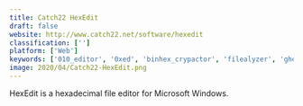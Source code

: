 ```yaml
---
title: Catch22 HexEdit
draft: false 
website: http://www.catch22.net/software/hexedit
classification: ['']
platform: ['Web']
keywords: ['010_editor', '0xed', 'binhex_crypactor', 'filealyzer', 'ghex', 'hex_fiend', 'hexinator', 'hexplorer', 'hiew', 'hxd', 'kaitai_struct', 'madedit', 'mitec_hexedit', 'okteta', 'pe_explorer', 'ultracompare', 'wxhexeditor', 'wxmedit']
image: 2020/04/Catch22-HexEdit.png
---
```

HexEdit is a hexadecimal file editor for Microsoft Windows.